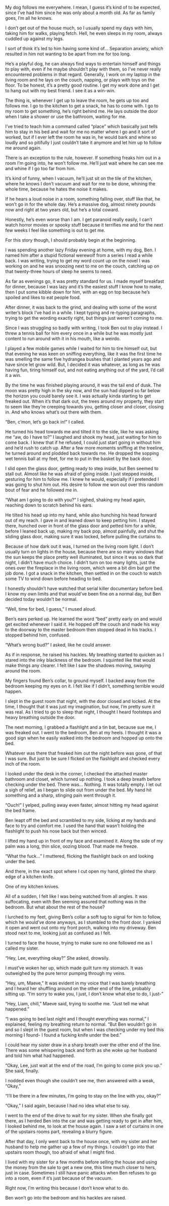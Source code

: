My dog follows me everywhere.
I mean, I guess it’s kind of to be expected, since I’ve had him since he was only about a month old. As far as family goes, I’m all he knows.

I don’t get out of the house much, so I usually spend my days with him, taking him for walks, playing fetch. Hell, he even sleeps in my room, always cuddled up against my legs.

I sort of think it’s led to him having some kind of… Separation anxiety, which resulted in him not wanting to be apart from me for too long.

He’s a playful dog, he can always find ways to entertain himself and things to play with, even if he maybe shouldn’t play with them, so I’ve never really encountered problems in that regard. 
Generally, I work on my laptop in the living room and he lays on the couch, napping, or plays with toys on the floor.
To be honest, it’s a pretty good routine. I get my work done and I get to hang out with my best friend. I see it as a win-win.

The thing is, whenever I get up to leave the room, he gets up too and follows me. I go to the kitchen to get a snack, he has to come with. I go to my room to get something, he’s right behind me.
He lays outside the door when I take a shower or use the bathroom, waiting for me. 

I’ve tried to teach him a command called “place” which basically just tells him to stay in his bed and wait for me no matter where I go and it sort of worked, but if I ever left the room he was in, he would bark and whine so loudly and so pitifully I just couldn’t take it anymore and let him up to follow me around again.

There is an exception to the rule, however.
If something freaks him out in a room I’m going into, he won’t follow me. He’ll just wait where he can see me and whine if I go too far from him.

It’s kind of funny, when I vacuum, he’ll just sit on the tile of the kitchen, where he knows I don’t vacuum and wait for me to be done, whining the whole time, because he hates the noise it makes.

If he hears a loud noise in a room, something falling over, stuff like that, he won’t go in for the whole day. He’s a massive dog, almost ninety pounds now and right at two years old, but he’s a total coward.

Honestly, he’s even worse than I am. I get paranoid really easily, I can’t watch horror movies or spooky stuff because it terrifies me and for the next few weeks I feel like something is out to get me.

For this story though, I should probably begin at the beginning.

I was spending another lazy Friday evening at home, with my dog, Ben. I named him after a stupid fictional werewolf from a series I read a while back.
I was writing, trying to get my word count up on the novel I was working on and he was snoozing next to me on the couch, catching up on that twenty-three hours of sleep he seems to need.

As far as evenings go, it was pretty standard for us. I made myself breakfast for dinner, because I was lazy and it’s the easiest stuff I know how to make, then I put some kibble down for him, with an egg on top because he’s spoiled and likes to eat people food.

After dinner, it was back to the grind, and dealing with some of the worst writer’s block I’ve had in a while. I kept typing and re-typing paragraphs, trying to get the wording exactly right, but things just weren’t coming to me.

Since I was struggling so badly with writing, I took Ben out to play instead. I threw a tennis ball for him every once in a while but he was mostly just content to run around with it in his mouth, like a weirdo.

I played a few mobile games while I waited for him to tire himself out, but that evening he was keen on sniffing everything, like it was the first time he was smelling the same five hydrangea bushes that I planted years ago and have since let grow wild.
But, I decided it was whatever, as long as he was having fun, tiring himself out, and not eating anything out of the yard, I’d call it a win.

By the time he was finished playing around, it was the tail end of dusk. The moon was pretty high in the sky now, and the sun had dipped so far below the horizon you could barely see it.
I was actually kinda starting to get freaked out. When it’s that dark out, the trees around my property, they start to seem like they’re creeping towards you, getting closer and closer, closing in.
And who knows what’s out there with them.

“Ben, c’mon, let’s go back in!” I called.

He turned his head towards me and tilted it to the side, like he was asking me “aw, do I have to?”
I laughed and shook my head, just waiting for him to come back. I knew that if he refused, I could just start going in without him and he’d rush to catch up.
After a few more moments sniffing at the treeline, he turned around and plodded back towards me. He dropped the sopping wet tennis ball at my feet, for me to put in the basket by the back door.

I slid open the glass door, getting ready to step inside, but Ben seemed to stall out.
Almost like he was afraid of going inside.
I just stepped inside, gesturing for him to follow me. I knew he would, especially if I pretended I was going to shut him out.
His desire to follow me won out over this random bout of fear and he followed me in.

“What am I going to do with you?” I sighed, shaking my head again, reaching down to scratch behind his ears.

He tilted his head up into my hand, while also hunching his head forward out of my reach. I gave in and leaned down to keep petting him.
I stayed there, hunched over in front of the glass door and petted him for a while, before I leaned back up, making my back pop, almost painfully, and shut the sliding glass door, making sure it was locked, before pulling the curtains to.

Because of how dark out it was, I turned on the living room light. I don’t usually turn on lights in the house, because there are so many windows that the sun keeps the place pretty well illuminated, but since it was so dark that night, I didn’t have much choice.
I didn’t turn on too many lights, just the ones over the fireplace in the living room, which were a bit dim but got the job done.
I got a snack in the kitchen, then settled in on the couch to watch some TV to wind down before heading to bed.

I honestly shouldn’t have watched that serial killer documentary before bed. I know my own limits and that would’ve been fine on a normal day, but Ben decided today wouldn’t be normal.

“Well, time for bed, I guess,” I mused aloud.

Ben’s ears perked up. He learned the word “bed” pretty early on and would get excited whenever I said it.
He hopped off the couch and made his way to the doorway to the master bedroom then stopped dead in his tracks.
I stopped behind him, confused.

“What’s wrong bud?” I asked, like he could answer.

As if in response, he raised his hackles.
My breathing started to quicken as I stared into the inky blackness of the bedroom. I squinted like that would make things any clearer. I felt like I saw the shadows moving, swaying around the room.

My fingers found Ben’s collar, to ground myself.
I backed away from the bedroom keeping my eyes on it. I felt like if I didn’t, something terrible would happen.

I slept in the guest room that night, with the door closed and locked.
At the time, I thought that it was just my imagination, but now, I’m pretty sure it was real. 
As I tried to go to sleep that night, I thought I heard footsteps and heavy breathing outside the door.

The next morning, I grabbed a flashlight and a tin bat, because sue me, I was freaked out.
I went to the bedroom, Ben at my heels. I thought it was a good sign when he easily walked into the bedroom and hopped up onto the bed.

Whatever was there that freaked him out the night before was gone, of that I was sure.
But just to be sure I flicked on the flashlight and checked every inch of the room. 

I looked under the desk in the corner, I checked the attached master bathroom and closet, which turned up nothing.
I took a deep breath before checking under the bed. There was…
Nothing.
It was totally empty.
I let out a sigh of relief, as I began to slide out from under the bed. My hand hit something and a sharp, stinging pain went through it.

“Ouch!” I yelped, pulling away even faster, almost hitting my head against the bed frame.

Ben leapt off the bed and scrambled to my side, licking at my hands and face to try and comfort me.
I used the hand that wasn’t holding the flashlight to push his nose back but then winced.

I lifted my hand up in front of my face and examined it. Along the side of my palm was a long, thin slice, oozing blood.
That made me freeze.

“What the fuck…” I muttered, flicking the flashlight back on and looking under the bed.

And there, in the exact spot where I cut open my hand, glinted the sharp edge of a kitchen knife.

One of my kitchen knives.

All of a sudden, I felt like I was being watched from all angles. It was suffocating, even with Ben seeming assured that nothing was in the bedroom. But what about the rest of the house?

I lurched to my feet, giving Ben’s collar a soft tug to signal for him to follow, which he would’ve done anyways, as I stumbled to the front door.
I yanked it open and went out onto my front porch, walking into my driveway. Ben stood next to me, looking just as confused as I felt.

I turned to face the house, trying to make sure no one followed me as I called my sister.

“Hey, Lee, everything okay?” She asked, drowsily.

I must’ve woken her up, which made guilt turn my stomach.
It was outweighed by the pure terror pumping through my veins.

“Hey, um, Maeve,” It was evident in my voice that I was barely breathing and I heard her shuffling around on the other end of the line, probably sitting up. “I’m sorry to wake you, I just, I don’t know what else to do, I just-”

“Hey, Liam, chill,” Maeve said, trying to soothe me. “Just tell me what happened.”

“I was going to bed last night and I thought everything was normal,” I explained, feeling my breathing return to normal. “But Ben wouldn’t go in and so I slept in the guest room, but when I was checking under my bed this morning I found- I found a fucking knife under the bed.”

I could hear my sister draw in a sharp breath over the other end of the line.
There was some whispering back and forth as she woke up her husband and told him what had happened.

“Okay, Lee, just wait at the end of the road, I’m going to come pick you up.” She said, finally.

I nodded even though she couldn’t see me, then answered with a weak, “Okay,”

“I’ll be there in a few minutes, I’m going to stay on the line with you, okay?”

“Okay,” I said again, because I had no idea what else to say.

I went to the end of the drive to wait for my sister.
When she finally got there, as I herded Ben into the car and was getting ready to get in after him, I looked behind me, to look at the house again.
I saw a set of curtains in one of the upstairs rooms part, revealing a blurry figure.

After that day, I only went back to the house once, with my sister and her husband to help me gather up a few of my things. I couldn’t go into that upstairs room though, too afraid of what I might find.

I lived with my sister for a few months before selling the house and using the money from the sale to get a new one, this time much closer to hers, just in case. Sometimes I still have panic attacks when Ben refuses to go into a room, even if it’s just because of the vacuum.

Right now, I’m writing this because I don’t know what to do.

Ben won’t go into the bedroom and his hackles are raised.